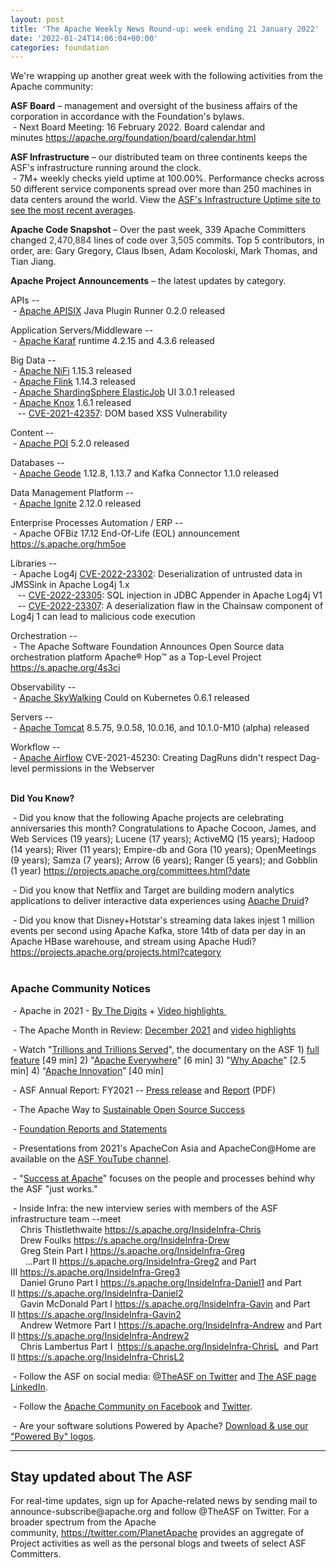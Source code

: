 ```yaml
---
layout: post
title: 'The Apache Weekly News Round-up: week ending 21 January 2022'
date: '2022-01-24T14:06:04+00:00'
categories: foundation
---
```

<p></p><p></p><p></p><p>We're wrapping up another great week with the following activities from the Apache community:</p><span style="font-weight: 700;">ASF Board</span>&nbsp;– management and oversight of the business affairs of the corporation in accordance with the Foundation's bylaws.<br>&nbsp;- Next Board Meeting: 16 February 2022. Board calendar and minutes&nbsp;<a href="https://apache.org/foundation/board/calendar.html" target="_blank">https://apache.org/foundation/board/calendar.html</a><p></p><p><span style="font-weight: 700;">ASF Infrastructure</span>&nbsp;– our distributed team on three continents keeps the ASF's infrastructure running around the clock.<br>&nbsp;-
 7M+ weekly checks yield uptime at 100.00%. Performance checks across 50 
different service components spread over more than 250 machines in data 
centers around the world. View the <a href="http://www.apache.org/uptime/" target="_blank">ASF's Infrastructure Uptime site to see the most recent averages</a>.<br></p><p><span style="font-weight: 700;">Apache Code Snapshot&nbsp;</span>–
 Over the past week, 339 Apache Committers changed <span style="color: rgb(51, 51, 51);">2,470,884 </span>lines of 
code over <span style="color: rgb(51, 51, 51);">3,505</span> commits. Top 5 contributors, in order, are: Gary Gregory, Claus Ibsen, Adam Kocoloski, Mark Thomas, and Tian Jiang.&nbsp;</p><p><span style="font-weight: 700;"></span></p><p><span style="font-weight: 700;">Apache Project Announcements</span>&nbsp;– the latest updates by category.</p><p>APIs --<br>
&nbsp;- <a href="https://apisix.apache.org/" target="_blank">Apache APISIX</a> Java Plugin Runner 0.2.0 released <br>
</p><p>Application Servers/Middleware --<br>
&nbsp;- <a href="https://karaf.apache.org/" target="_blank">Apache </a><span class="il"><a href="https://karaf.apache.org/" target="_blank">Karaf</a></span> runtime 4.2.15 and 4.3.6 released <br></p>Big Data --<br>&nbsp;- <a href="https://nifi.apache.org/" target="_blank">Apache </a><span class="il"><a href="https://nifi.apache.org/" target="_blank">NiFi</a></span> 1.15.3 released <br>&nbsp;- <a href="https://flink.apache.org/" target="_blank">Apache </a><span class="il"><a href="https://flink.apache.org/" target="_blank">Flink</a></span> 1.14.3 released <br>&nbsp;- <a href="https://shardingsphere.apache.org/elasticjob/" target="_blank">Apache </a><span class="il"><a href="https://shardingsphere.apache.org/elasticjob/" target="_blank">ShardingSphere</a></span><a href="https://shardingsphere.apache.org/elasticjob/" target="_blank"> </a><span class="il"><a href="https://shardingsphere.apache.org/elasticjob/" target="_blank">ElasticJob</a></span> UI 3.0.1 released <br>&nbsp;- <a href="http://knox.apache.org/" target="_blank">Apache </a><span class="il"><a href="http://knox.apache.org/" target="_blank">Knox</a></span> 1.6.1 released <br>&nbsp;&nbsp; -- <a href="https://s.apache.org/e5yde" target="_blank">CVE-2021-42357</a>: DOM based XSS Vulnerability&nbsp; <br><p></p><p>Content -- <br>&nbsp;- <a href="https://poi.apache.org/" target="_blank">Apache </a><span class="il"><a href="https://poi.apache.org/" target="_blank">POI</a></span> 5.2.0 released&nbsp;</p><p>Databases --<br>
&nbsp;- <a href="http://geode.apache.org/" target="_blank">Apache </a><span class="il"><a href="http://geode.apache.org/" target="_blank">Geode</a></span> 1.12.8, 1.13.7 and Kafka Connector 1.1.0 released <br></p><p>Data Management Platform --<br>
&nbsp;- <a href="http://ignite.apache.org/" target="_blank">Apache </a><span class="il"><a href="http://ignite.apache.org/" target="_blank">Ignite</a></span> 2.12.0 released&nbsp; <br></p><p>
Enterprise Processes Automation / ERP --<br>&nbsp;- Apache OFBiz 17.12 End-Of-Life (EOL) announcement <a href="https://s.apache.org/hm5oe">https://s.apache.org/hm5oe</a></p><p>Libraries --<br>
&nbsp;- Apache Log4j <a href="https://s.apache.org/mssnm" target="_blank">CVE-2022-23302</a>: Deserialization of untrusted data in JMSSink in Apache Log4j 1.x <br>&nbsp;&nbsp; -- <a href="https://s.apache.org/edcn8" target="_blank">CVE-2022-23305</a>: SQL injection in JDBC Appender in Apache Log4j V1&nbsp; <br>&nbsp;&nbsp; -- <a href="https://s.apache.org/xvwvv" target="_blank">CVE-2022-23307</a>: A deserialization flaw in the Chainsaw component of Log4j 1 can lead to malicious code execution&nbsp;</p><p>Orchestration --<br>&nbsp;- The Apache Software Foundation Announces Open Source data orchestration platform Apache® Hop™ as a Top-Level Project <a href="https://s.apache.org/4s3ci" rel="noreferrer" target="_blank" data-saferedirecturl="https://www.google.com/url?q=https://s.apache.org/4s3ci&amp;source=gmail&amp;ust=1642872359505000&amp;usg=AOvVaw0hsHMkDtOH4iqmmJSdFbwZ">https://s.apache.org/4s3ci</a> </p><p>Observability --<br>
&nbsp;-&nbsp;<a href="https://skywalking.apache.org/" target="_blank">Apache SkyWalking</a> Could on Kubernetes 0.6.1 released <br></p><p>Servers --<br>
&nbsp;- <a href="https://tomcat.apache.org/" target="_blank">Apache </a><span class="il"><a href="https://tomcat.apache.org/" target="_blank">Tomcat</a></span> 8.5.75, 9.0.58, 10.0.16, and 10.1.0-M10 (alpha) released&nbsp;</p>Workflow --<br>
&nbsp;- <a href="https://s.apache.org/nnj8i" target="_blank">Apache </a><span class="il"><a href="https://s.apache.org/nnj8i" target="_blank">Airflow</a> CVE-2021-45230: Creating DagRuns didn't respect Dag-level permissions in the Webserver&nbsp;</span> <p></p><p></p><p></p><p></p><p><span style="font-weight: 700;"><br>Did You Know?</span><br></p><p>&nbsp;- Did you know that the following Apache projects are celebrating 
anniversaries this month? Congratulations to Apache Cocoon, James, and 
Web Services (19 years); Lucene (17 years); ActiveMQ (15 years); Hadoop 
(14 years); River (11 years); Empire-db and Gora (10 years); 
OpenMeetings (9 years); Samza (7 years); Arrow (6 years); Ranger (5 
years); and Gobblin (1 year) <a target="_blank" class="c-link" data-stringify-link="https://projects.apache.org/committees.html?date" data-sk="tooltip_parent" href="https://projects.apache.org/committees.html?date" rel="noopener noreferrer" tabindex="-1" data-remove-tab-index="true">https://projects.apache.org/committees.html?date</a> </p><p>&nbsp;- Did you know that Netflix and Target are building modern analytics 
applications to deliver interactive data experiences using <a href="https://druid.apache.org/" target="_blank">Apache Druid</a>?&nbsp;</p><p>&nbsp;- Did you know that Disney+Hotstar's streaming data lakes injest 1 million
 events per second using Apache Kafka, store 14tb of data per day in an 
Apache HBase warehouse, and stream using Apache Hudi? <a target="_blank" class="c-link" data-stringify-link="https://projects.apache.org/projects.html?category" data-sk="tooltip_parent" href="https://projects.apache.org/projects.html?category" rel="noopener noreferrer">https://projects.apache.org/projects.html?category</a><br><br></p><h3>Apache Community Notices</h3><p>&nbsp;- Apache in 2021 - <a href="https://s.apache.org/Apache2021Digits" target="_blank">By The Digits</a> + <a href="https://youtu.be/GU0SV_2tWkU" target="_blank">Video highlights&nbsp;</a></p><p>&nbsp;- The Apache Month in Review: <a href="https://s.apache.org/December2021" target="_blank">December 2021</a> and <a href="https://youtu.be/2xNsILebwHI" target="_blank">video highlights</a></p><p>&nbsp;- Watch "<a href="https://www.youtube.com/watch?v=JUt2nb0mgwg" target="_blank" style="background-color: rgb(255, 255, 255);">Trillions and Trillions Served</a>", the documentary on the ASF 1)&nbsp;<a href="https://www.youtube.com/watch?v=JUt2nb0mgwg" target="_blank" style="background-color: rgb(255, 255, 255);">full feature</a>&nbsp;[49 min] 2) "<a href="https://www.youtube.com/watch?v=nXtIti9jMFI" target="_blank" style="background-color: rgb(255, 255, 255);">Apache Everywhere</a>" [6 min] 3) "<a href="https://www.youtube.com/watch?v=YM5dLvNatRs" target="_blank" style="background-color: rgb(255, 255, 255);">Why Apache</a>" [2.5 min] 4)&nbsp;“<a href="https://www.youtube.com/watch?v=qkvqJaX4S50" target="_blank" style="background-color: rgb(255, 255, 255);">Apache Innovation</a>” [40 min]&nbsp;</p><p>&nbsp;- ASF Annual Report: FY2021 --&nbsp;<a href="https://blogs.apache.org/foundation/entry/the-apache-software-foundation-announces78" target="_blank">Press release</a>&nbsp;and&nbsp;<a href="https://www.apache.org/foundation/docs/FY2021AnnualReport.pdf" target="_blank">Report</a>&nbsp;(PDF)</p><p>&nbsp;- The Apache Way to&nbsp;<a href="https://s.apache.org/GhnI" target="_blank">Sustainable Open Source Success</a>&nbsp;</p><p>&nbsp;-&nbsp;<a href="http://www.apache.org/foundation/reports.html" target="_blank">Foundation Reports and Statements</a><br></p><p>&nbsp;- Presentations from 2021's ApacheCon Asia and ApacheCon@Home are available on the&nbsp;<a href="https://www.youtube.com/c/TheApacheFoundation/" target="_blank" style="background-color: rgb(255, 255, 255);">ASF YouTube channel</a>.</p><p>&nbsp;- "<a href="https://blogs.apache.org/foundation/category/SuccessAtApache" target="_blank">Success at Apache</a>" focuses on the people and processes behind why the ASF "just works."&nbsp;<br></p><div><p>&nbsp;- Inside Infra: the new interview series with members of the ASF infrastructure team --meet&nbsp;<br>&nbsp; &nbsp; Chris Thistlethwaite&nbsp;<a href="https://s.apache.org/InsideInfra-Chris" target="_blank">https://s.apache.org/InsideInfra-Chris</a><br>&nbsp; &nbsp; Drew Foulks&nbsp;<a href="https://s.apache.org/InsideInfra-Drew" rel="noreferrer" target="_blank" data-saferedirecturl="https://www.google.com/url?q=https://s.apache.org/InsideInfra-Drew&amp;source=gmail&amp;ust=1588339104628000&amp;usg=AFQjCNF9dVEn48pV7o9HBG14sP9uprU8Xw">https://s.apache.org/InsideInf<wbr>ra-Drew</a><br>&nbsp; &nbsp; Greg Stein Part I&nbsp;<a href="https://s.apache.org/InsideInfra-Greg" target="_blank">https://s.apache.org/InsideInfra-Greg</a><br>&nbsp; &nbsp; &nbsp; ...Part II&nbsp;<a href="https://s.apache.org/InsideInfra-Greg2" target="_blank">https://s.apache.org/InsideInfra-Greg2</a>&nbsp;and Part III&nbsp;<a href="https://s.apache.org/InsideInfra-Greg3" target="_blank">https://s.apache.org/InsideInfra-Greg3</a><br>&nbsp; &nbsp; Daniel Gruno Part I&nbsp;<a href="https://s.apache.org/InsideInfra-Daniel1" target="_blank">https://s.apache.org/InsideInfra-Daniel1</a>&nbsp;and Part II&nbsp;<a href="https://s.apache.org/InsideInfra-Daniel2" target="_blank">https://s.apache.org/InsideInfra-Daniel2</a><br>&nbsp;&nbsp;&nbsp; Gavin McDonald Part I&nbsp;<a href="https://s.apache.org/InsideInfra-Gavin" target="_blank">https://s.apache.org/InsideInfra-Gavin</a>&nbsp;and Part II&nbsp;<a href="https://s.apache.org/InsideInfra-Gavin2" target="_blank">https://s.apache.org/InsideInfra-Gavin2</a><br>&nbsp;&nbsp;&nbsp; Andrew Wetmore Part I&nbsp;<a href="https://s.apache.org/InsideInfra-Andrew" target="_blank">https://s.apache.org/InsideInfra-Andrew</a>&nbsp;and Part II&nbsp;<a href="https://s.apache.org/InsideInfra-Andrew2" target="_blank">https://s.apache.org/InsideInfra-Andrew2</a><br>&nbsp; &nbsp; Chris Lambertus Part I&nbsp;&nbsp;<a href="https://s.apache.org/InsideInfra-ChrisL" target="_blank">https://s.apache.org/InsideInfra-ChrisL</a>&nbsp; and Part II&nbsp;<a href="https://s.apache.org/InsideInfra-ChrisL2" target="_blank">https://s.apache.org/InsideInfra-ChrisL2</a></p></div><div><p>&nbsp;- Follow the ASF on social media:&nbsp;<a href="https://twitter.com/TheASF" target="_blank">@TheASF on Twitter</a>&nbsp;and&nbsp;<a href="https://www.linkedin.com/company/the-apache-software-foundation" target="_blank">The ASF page LinkedIn</a>.&nbsp;<br></p><p>&nbsp;- Follow the&nbsp;<a href="https://www.facebook.com/ApacheSoftwareFoundation/" target="_blank">Apache Community on Facebook</a>&nbsp;and&nbsp;<a href="https://twitter.com/ApacheCommunity" target="_blank">Twitter</a>.&nbsp;</p></div><div>&nbsp;- Are your software solutions Powered by Apache?&nbsp;<a href="http://www.apache.org/foundation/press/kit/#poweredby" target="_blank">Download &amp; use our "Powered By" logos</a>.<br></div><p><span class="LrzXr"></span><span class="LrzXr"></span></p><div><hr><h2>Stay updated about The ASF</h2><p>For
 real-time updates, sign up for Apache-related news by sending mail to 
announce-subscribe@apache.org and follow @TheASF on Twitter. For a 
broader spectrum from the Apache community,&nbsp;<a href="https://twitter.com/PlanetApache">https://twitter.com/PlanetApache</a>&nbsp;provides an aggregate of Project activities as well as the personal blogs and tweets of select ASF Committers.</p></div><p></p><p></p><p></p><p></p><p></p><p></p><p></p><p></p><p></p><p></p><p></p><p></p><p></p><p></p><p></p><p></p><p></p><p></p><p></p><p></p>
